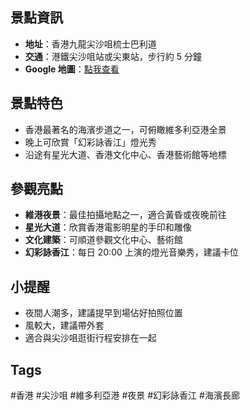 
## 景點資訊
- **地址**：香港九龍尖沙咀梳士巴利道
- **交通**：港鐵尖沙咀站或尖東站，步行約 5 分鐘
- **Google 地圖**：[點我查看](https://maps.google.com/?q=Tsim+Sha+Tsui+Promenade,+Hong+Kong)

## 景點特色
- 香港最著名的海濱步道之一，可俯瞰維多利亞港全景
- 晚上可欣賞「幻彩詠香江」燈光秀
- 沿途有星光大道、香港文化中心、香港藝術館等地標

## 參觀亮點
- **維港夜景**：最佳拍攝地點之一，適合黃昏或夜晚前往
- **星光大道**：欣賞香港電影明星的手印和雕像
- **文化建築**：可順道參觀文化中心、藝術館
- **幻彩詠香江**：每日 20:00 上演的燈光音樂秀，建議卡位

## 小提醒
- 夜間人潮多，建議提早到場佔好拍照位置
- 風較大，建議帶外套
- 適合與尖沙咀逛街行程安排在一起

## Tags
#香港 #尖沙咀 #維多利亞港 #夜景 #幻彩詠香江 #海濱長廊
